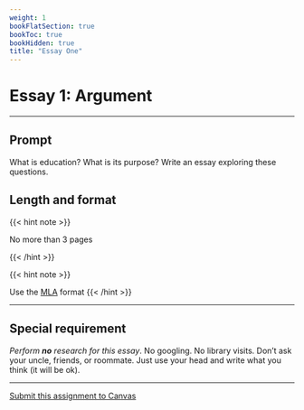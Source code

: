 ```yaml
---
weight: 1
bookFlatSection: true
bookToc: true
bookHidden: true
title: "Essay One"
---
```


# Essay 1: Argument

---

## Prompt

What is education? What is its purpose? Write an essay exploring these questions.

## Length and format

{{< hint note >}} 

<span style="color: var(--circle-dots)"><i class="far fa-dot-circle"></i></span> No more than 3 pages

{{< /hint >}} 

{{< hint note >}} 

<span style="color: var(--circle-dots)"><i class="far fa-dot-circle"></i></span> Use the [MLA](/resources/open-handbook/chapter-11-mla/) format
{{< /hint >}} 

---

## Special requirement

*Perform **no** research for this essay*. No googling. No library visits. Don’t ask your uncle, friends, or roommate. Just use your head and write what you think (it will be ok).

 



<!---
## Assignment parameters

| Description                                | Number                                                                          |
|:----------------------------------------|:----------------------------------------------------------------------------- |
| Number of pages             | ≤ 3                                               |
| Citation style | [MLA](/resources/open-handbook/chapter-11-mla/)
| Drafts | 2 |

--->

---

<i class="fa fa-cloud-upload-alt"></i> [Submit this assignment to Canvas](https://canvas.dartmouth.edu)


